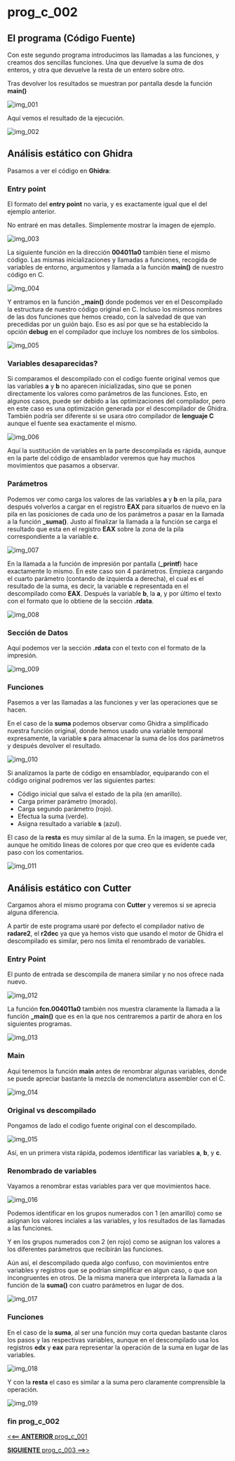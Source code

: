 # prog_c_002


## El programa (Código Fuente)

Con este segundo programa introducimos las llamadas a las funciones, y creamos dos sencillas funciones. Una que devuelve la suma de dos enteros, y otra que devuelve la resta de un entero sobre otro.

Tras devolver los resultados se muestran por pantalla desde la función **main()**

![img_001](img/img_001.png "código fuente") 

Aquí vemos el resultado de la ejecución.

![img_002](img/img_002.png "ejecución") 


## Análisis estático con Ghidra

Pasamos a ver el código en **Ghidra**:


### Entry point

El formato del **entry point** no varia, y es exactamente igual que el del ejemplo anterior.

No entraré en mas detalles. Simplemente mostrar la imagen de ejemplo.

![img_003](img/img_003.png "entry")

La siguiente función en la dirección **004011a0** también tiene el mismo código. Las mismas inicializaciones y llamadas a funciones, recogida de variables de entorno, argumentos y llamada a la función **main()** de nuestro código en C.

![img_004](img/img_004.png "FUN_004011a0")

Y entramos en la función **_main()** donde podemos ver en el Descompilado la estructura de nuestro código original en C. Incluso los mismos nombres de las dos funciones que hemos creado, con la salvedad de que van precedidas por un guión bajo. Eso es así por que se ha establecido la opción **debug** en el compilador que incluye los nombres de los símbolos. 

![img_005](img/img_005.png "FUN_004011a0 call _main")
 

### Variables desaparecidas?

Si comparamos el descompilado con el codigo fuente original vemos que las variables **a** y **b** no aparecen inicializadas, sino que se ponen directamente los valores como parámetros de las funciones. Esto, en algunos casos, puede ser debido a las optimizaciones del compilador, pero en este caso es una optimización generada por el descompilador de Ghidra. También podría ser diferente si se usara otro compilador de **lenguaje C** aunque el fuente sea exactamente el mismo.

![img_006](img/img_006.png "main")
  
Aquí la sustitución de variables en la parte descompilada es rápida, aunque en la parte del código de ensamblador veremos que hay muchos movimientos que pasamos a observar.


### Parámetros 

Podemos ver como carga los valores de las variables **a** y **b** en la pila, para después volverlos a cargar en el registro **EAX** para situarlos de nuevo en la pila en las posiciones de cada uno de los parámetros a pasar en la llamada a la función **_suma()**. Justo al finalizar la llamada a la función se carga el resultado que esta en el registro **EAX** sobre la zona de la pila correspondiente a la variable **c**.
  
![img_007](img/img_007.png "paso de parámetros")

En la llamada a la función de impresión por pantalla (**_printf**) hace exactamente lo mismo. En este caso son 4 parámetros. Empieza cargando el cuarto parámetro (contando de izquierda a derecha), el cual es el resultado de la suma, es decir, la variable **c** representada en el descompilado como **EAX**. Después la variable **b**, la **a**, y por último el texto con el formato que lo obtiene de la sección **.rdata**.

![img_008](img/img_008.png "paso de parámetros 2")


### Sección de Datos

Aquí podemos ver la sección **.rdata** con el texto con el formato de la impresión.

![img_009](img/img_009.png ".rdata")


### Funciones

Pasemos a ver las llamadas a las funciones y ver las operaciones que se hacen.

En el caso de la **suma** podemos observar como Ghidra a simplificado nuestra función original, donde hemos usado una variable temporal expresamente, la variable **s** para almacenar la suma de los dos parámetros y después devolver el resultado.

![img_010](img/img_010.png "suma")

Si analizamos la parte de código en ensamblador, equiparando con el código original podremos ver las siguientes partes:

* Código inicial que salva el estado de la pila (en amarillo).
* Carga primer parámetro (morado).
* Carga segundo parámetro (rojo).
* Efectua la suma (verde).
* Asigna resultado a variable **s** (azul).

El caso de la **resta** es muy similar al de la suma. En la imagen, se puede ver, aunque he omitido lineas de colores por que creo que es evidente cada paso con los comentarios.

![img_011](img/img_011.png "resta")


## Análisis estático con Cutter

Cargamos ahora el mismo programa con **Cutter** y veremos si se aprecia alguna diferencia.

A partir de este programa usaré por defecto el compilador nativo de **radare2**, el **r2dec** ya que ya hemos visto que usando el motor de Ghidra el descompilado es similar, pero nos limita el renombrado de variables.

### Entry Point

El punto de entrada se descompila de manera similar y no nos ofrece nada nuevo.

![img_012](img/img_012.png "entry")

La función **fcn.004011a0** también nos muestra claramente la llamada a la función **_main()** que es en la que nos centraremos a partir de ahora en los siguientes programas.

![img_013](img/img_013.png "fcn.004011a0")

### Main

Aqui tenemos la función **main** antes de renombrar algunas variables, donde se puede apreciar bastante la mezcla de nomenclatura assembler con el C.

![img_014](img/img_014.png "main")

### Original vs descompilado

Pongamos de lado el codigo fuente original con el descompilado.

![img_015](img/img_015.png "src vs src")

Así, en un primera vista rápida, podemos identificar las variables **a**, **b**, y **c**.

### Renombrado de variables

Vayamos a renombrar estas variables para ver que movimientos hace.

![img_016](img/img_016.png "renombrado variables")

Podemos identificar en los grupos numerados con 1 (en amarillo) como se asignan los valores inciales a las variables, y los resultados de las llamadas a las funciones.

Y en los grupos numerados con 2 (en rojo) como se asignan los valores a los diferentes parámetros que recibirán las funciones.

Aún así, el descompilado queda algo confuso, con movimientos entre variables y registros que se podrian simplificar en algun caso, o que son incongruentes en otros. De la misma manera que interpreta la llamada a la función de la **suma()** con cuatro parámetros en lugar de dos.

![img_017](img/img_017.png "descompilado")

### Funciones

En el caso de la **suma**, al ser una función muy corta quedan bastante claros los pasos y las respectivas variables, aunque en el descompilado usa los registros **edx** y **eax** para representar la operación de la suma en lugar de las variables.

![img_018](img/img_018.png "suma")

Y con la **resta** el caso es similar a la suma pero claramente comprensible la operación.

![img_019](img/img_019.png "resta")

### fin prog_c_002

[<<== **ANTERIOR** prog_c_001](../prog_c_001/prog_c_001.md)

[**SIGUIENTE** prog_c_003 ==>>](../prog_c_003/prog_c_003.md)
